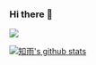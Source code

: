 ### Hi there 👋

[![](https://img.shields.io/badge/-https://coor.top-3db6f1?style=flat-squar&logo=google&logoColor=fff)](https://coor.top)

[![知雨's github stats](https://github-readme-stats.vercel.app/api?username=cetr&show_icons=true&bg_color=24292e&title_color=ffffff&text_color=ffffff)](https://github.com/cetr)

<!--
**cetr/cetr** is a ✨ _special_ ✨ repository because its `README.md` (this file) appears on your GitHub profile.

Here are some ideas to get you started:

- 🔭 I’m currently working on ...
- 🌱 I’m currently learning ...
- 👯 I’m looking to collaborate on ...
- 🤔 I’m looking for help with ...
- 💬 Ask me about ...
- 📫 How to reach me: ...
- 😄 Pronouns: ...
- ⚡ Fun fact: ...
-->
